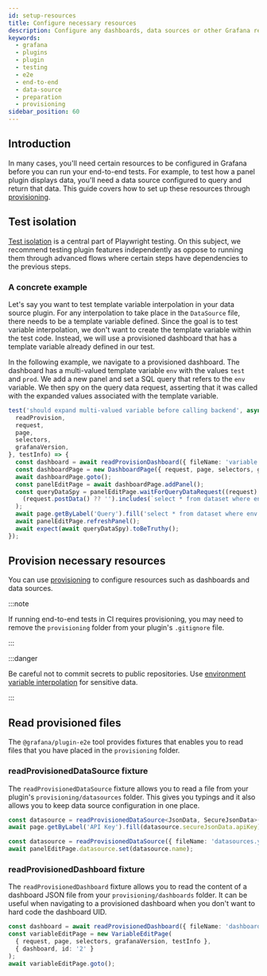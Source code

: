 ```yaml
---
id: setup-resources
title: Configure necessary resources
description: Configure any dashboards, data sources or other Grafana resources necessary for end-to-end testing your plugin, through provisioning.
keywords:
  - grafana
  - plugins
  - plugin
  - testing
  - e2e
  - end-to-end
  - data-source
  - preparation
  - provisioning
sidebar_position: 60
---
```


## Introduction

In many cases, you'll need certain resources to be configured in Grafana before you can run your end-to-end tests. For example, to test how a panel plugin displays data, you'll need a data source configured to query and return that data. This guide covers how to set up these resources through [provisioning](https://grafana.com/docs/grafana/latest/administration/provisioning/).

## Test isolation

[Test isolation](https://playwright.dev/docs/browser-contexts#what-is-test-isolation) is a central part of Playwright testing. On this subject, we recommend testing plugin features independently as oppose to running them through advanced flows where certain steps have dependencies to the previous steps.

### A concrete example

Let's say you want to test template variable interpolation in your data source plugin. For any interpolation to take place in the `DataSource` file, there needs to be a template variable defined. Since the goal is to test variable interpolation, we don't want to create the template variable within the test code. Instead, we will use a provisioned dashboard that has a template variable already defined in our test.

In the following example, we navigate to a provisioned dashboard. The dashboard has a multi-valued template variable `env` with the values `test` and `prod`. We add a new panel and set a SQL query that refers to the `env` variable. We then spy on the query data request, asserting that it was called with the expanded values associated with the template variable.

```ts
test('should expand multi-valued variable before calling backend', async ({
  readProvision,
  request,
  page,
  selectors,
  grafanaVersion,
}, testInfo) => {
  const dashboard = await readProvisionDashboard({ fileName: 'variable.json' });
  const dashboardPage = new DashboardPage({ request, page, selectors, grafanaVersion, testInfo }, dashboard);
  await dashboardPage.goto();
  const panelEditPage = await dashboardPage.addPanel();
  const queryDataSpy = panelEditPage.waitForQueryDataRequest((request) =>
    (request.postData() ?? '').includes(`select * from dataset where env in ('test', 'prod')"`)
  );
  await page.getByLabel('Query').fill('select * from dataset where env in (${env:singlequote})');
  await panelEditPage.refreshPanel();
  await expect(await queryDataSpy).toBeTruthy();
});
```

## Provision necessary resources

You can use [provisioning](https://grafana.com/docs/grafana/latest/administration/provisioning/) to configure resources such as dashboards and data sources.

:::note

If running end-to-end tests in CI requires provisioning, you may need to remove the `provisioning` folder from your plugin's `.gitignore` file.

:::

:::danger

Be careful not to commit secrets to public repositories. Use [environment variable interpolation](https://grafana.com/docs/grafana/latest/administration/provisioning/#using-environment-variables) for sensitive data.

:::

## Read provisioned files

The `@grafana/plugin-e2e` tool provides fixtures that enables you to read files that you have placed in the `provisioning` folder.

### readProvisionedDataSource fixture

The `readProvisionedDataSource` fixture allows you to read a file from your plugin's `provisioning/datasources` folder. This gives you typings and it also allows you to keep data source configuration in one place.

```ts title="configEditor.spec.ts"
const datasource = readProvisionedDataSource<JsonData, SecureJsonData>({ fileName: 'datasources.yml' });
await page.getByLabel('API Key').fill(datasource.secureJsonData.apiKey);
```

```ts title="queryEditor.spec.ts"
const datasource = readProvisionedDataSource({ fileName: 'datasources.yml' });
await panelEditPage.datasource.set(datasource.name);
```

### readProvisionedDashboard fixture

The `readProvisionedDashboard` fixture allows you to read the content of a dashboard JSON file from your `provisioning/dashboards` folder. It can be useful when navigating to a provisioned dashboard when you don't want to hard code the dashboard UID.

```ts title="variableEditPage.spec.ts"
const dashboard = await readProvisionedDashboard({ fileName: 'dashboard.json' });
const variableEditPage = new VariableEditPage(
  { request, page, selectors, grafanaVersion, testInfo },
  { dashboard, id: '2' }
);
await variableEditPage.goto();
```
